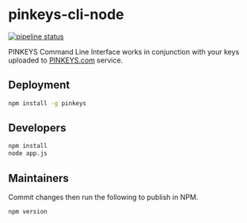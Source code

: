 # pinkeys-cli-node

[![pipeline status](https://gitlab.com/code4keys/pinkeys-cli-node/badges/master/pipeline.svg)](https://gitlab.com/code4keys/pinkeys-cli-node/commits/master)

PINKEYS Command Line Interface works in conjunction with your keys uploaded to [PINKEYS.com](https://www.pinkeys.com) service.

## Deployment
``` bash
npm install -g pinkeys
```

## Developers

``` bash
npm install
node app.js
```

## Maintainers

Commit changes then run the following to publish in NPM.
``` bash
npm version
```
